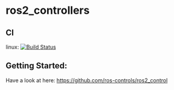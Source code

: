 # ros2_controllers

## CI
linux: [![Build Status](https://travis-ci.org/ros-controls/ros2_controllers.svg?branch=crystal)](https://travis-ci.org/ros-controls/ros2_controllers)

## Getting Started:
Have a look at here: https://github.com/ros-controls/ros2_control
